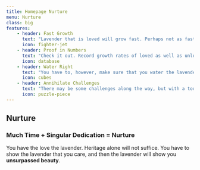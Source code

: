 ```yaml
---
title: Homepage Nurture
menu: Nurture
class: big
features:
	- header: Fast Growth
	  text: "Lavender that is loved will grow fast. Perhaps not as fast as radishes, but certainly faster than an oak."
	  icon: fighter-jet
    - header: Proof in Numbers
      text: "Check it out. Record growth rates of loved as well as unloved lavender and you will see."
      icon: database
    - header: Water Right
      text: "You have to, however, make sure that you water the lavender in cubes."
      icon: cubes
    - header: Annihilate Challenges
      text: "There may be some challenges along the way, but with a touch of problem solving aptitude you'll be able to arrive at the optimal lavender."
      icon: puzzle-piece
---
```


## Nurture
### Much Time + Singular Dedication = Nurture

You have the love the lavender. Heritage alone will not suffice. You have to show the lavender that you care, and then the lavender will show you **unsurpassed beauty**.
